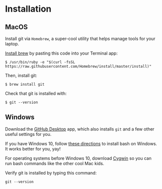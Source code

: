 # Installation

## MacOS

Install git via `Homebrew`, a super-cool utility that helps manage tools for your laptop.

[Install brew](https://brew.sh/) by pasting this code into your Terminal app:

```
$ /usr/bin/ruby -e "$(curl -fsSL https://raw.githubusercontent.com/Homebrew/install/master/install)"
```

Then, install git:

```
$ brew install git
```

Check that git is installed with:

```
$ git --version
```

## Windows

Download the [GitHub Desktop](https://desktop.github.com/) app, which also installs `git` and a few other useful settings for you.

If you have Windows 10, follow [these directions](https://itsfoss.com/install-bash-on-windows/) to install bash on Windows. It works better for you, yay!

For operating systems before Windows 10, download [Cygwin](https://cygwin.com/install.html) so you can run bash commands like the other cool Mac kids.

Verify git is installed by typing this command:

```
git --version
```
